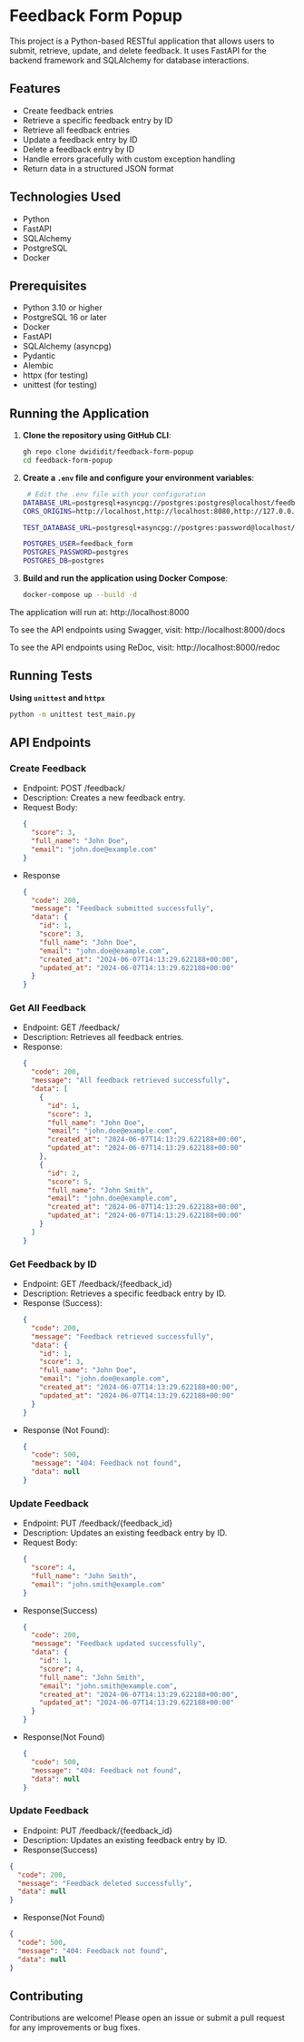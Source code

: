 # Feedback Form Popup

This project is a Python-based RESTful application that allows users to submit, retrieve, update, and delete feedback. It uses FastAPI for the backend framework and SQLAlchemy for database interactions.

## Features

- Create feedback entries
- Retrieve a specific feedback entry by ID
- Retrieve all feedback entries
- Update a feedback entry by ID
- Delete a feedback entry by ID
- Handle errors gracefully with custom exception handling
- Return data in a structured JSON format

## Technologies Used

- Python
- FastAPI
- SQLAlchemy
- PostgreSQL
- Docker

## Prerequisites

- Python 3.10 or higher
- PostgreSQL 16 or later
- Docker
- FastAPI
- SQLAlchemy (asyncpg)
- Pydantic
- Alembic
- httpx (for testing)
- unittest (for testing)

## Running the Application

1. **Clone the repository using GitHub CLI**:
    ```bash
    gh repo clone dwididit/feedback-form-popup
    cd feedback-form-popup
    ```

2. **Create a `.env` file and configure your environment variables**:
   ```bash
    # Edit the .env file with your configuration
   DATABASE_URL=postgresql+asyncpg://postgres:postgres@localhost/feedback_form
   CORS_ORIGINS=http://localhost,http://localhost:8080,http://127.0.0.1:8080
   
   TEST_DATABASE_URL=postgresql+asyncpg://postgres:password@localhost/test_feedback_form
   
   POSTGRES_USER=feedback_form
   POSTGRES_PASSWORD=postgres
   POSTGRES_DB=postgres
   ```

3. **Build and run the application using Docker Compose**:
    ```bash
    docker-compose up --build -d
    ```

The application will run at: http://localhost:8000

To see the API endpoints using Swagger, visit: http://localhost:8000/docs

To see the API endpoints using ReDoc, visit: http://localhost:8000/redoc
   

## Running Tests

**Using `unittest` and `httpx`**
```bash
python -m unittest test_main.py
```

## API Endpoints
### Create Feedback
- Endpoint: POST /feedback/
- Description: Creates a new feedback entry.
- Request Body:
    ```json
    {
      "score": 3,
      "full_name": "John Doe",
      "email": "john.doe@example.com"
    }
    ```
- Response
    ```json
    {
      "code": 200,
      "message": "Feedback submitted successfully",
      "data": {
        "id": 1,
        "score": 3,
        "full_name": "John Doe",
        "email": "john.doe@example.com",
        "created_at": "2024-06-07T14:13:29.622188+00:00",
        "updated_at": "2024-06-07T14:13:29.622188+00:00"
      }
    }
    ```
  

### Get All Feedback
- Endpoint: GET /feedback/
- Description: Retrieves all feedback entries.
- Response:
    ```json
    {
      "code": 200,
      "message": "All feedback retrieved successfully",
      "data": [
        {
          "id": 1,
          "score": 3,
          "full_name": "John Doe",
          "email": "john.doe@example.com",
          "created_at": "2024-06-07T14:13:29.622188+00:00",
          "updated_at": "2024-06-07T14:13:29.622188+00:00"
        },
        {
          "id": 2,
          "score": 5,
          "full_name": "John Smith",
          "email": "john.doe@example.com",
          "created_at": "2024-06-07T14:13:29.622188+00:00",
          "updated_at": "2024-06-07T14:13:29.622188+00:00"
        }
      ]
    }
    ```

### Get Feedback by ID
- Endpoint: GET /feedback/{feedback_id}
- Description: Retrieves a specific feedback entry by ID.
- Response (Success):
    ```json
    {
      "code": 200,
      "message": "Feedback retrieved successfully",
      "data": {
        "id": 1,
        "score": 3,
        "full_name": "John Doe",
        "email": "john.doe@example.com",
        "created_at": "2024-06-07T14:13:29.622188+00:00",
        "updated_at": "2024-06-07T14:13:29.622188+00:00"
      }
    }
    ```
- Response (Not Found):
    ```json
    {
      "code": 500,
      "message": "404: Feedback not found",
      "data": null
    }
    ```

### Update Feedback
- Endpoint: PUT /feedback/{feedback_id}
- Description: Updates an existing feedback entry by ID.
- Request Body:
    ```json
    {
      "score": 4,
      "full_name": "John Smith",
      "email": "john.smith@example.com"
    }
    ```
- Response(Success)
    ```json
    {
      "code": 200,
      "message": "Feedback updated successfully",
      "data": {
        "id": 1,
        "score": 4,
        "full_name": "John Smith",
        "email": "john.smith@example.com",
        "created_at": "2024-06-07T14:13:29.622188+00:00",
        "updated_at": "2024-06-07T14:13:29.622188+00:00"
      }
    }
    ```
- Response(Not Found)
    ```json
    {
      "code": 500,
      "message": "404: Feedback not found",
      "data": null
    }
    ```

### Update Feedback
- Endpoint: PUT /feedback/{feedback_id}
- Description: Updates an existing feedback entry by ID.
- Response(Success)
```json
{
  "code": 200,
  "message": "Feedback deleted successfully",
  "data": null
}
```
- Response(Not Found)
```json
{
  "code": 500,
  "message": "404: Feedback not found",
  "data": null
}
```

## Contributing
Contributions are welcome! Please open an issue or submit a pull request for any improvements or bug fixes.